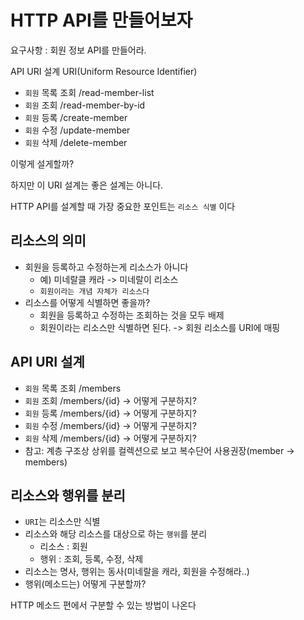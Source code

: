 # HTTP API를 만들어보자

요구사항 : 회원 정보 API를 만들어라.

API URI 설계
URI(Uniform Resource Identifier)
- `회원` 목록 조회 /read-member-list
- `회원` 조회 /read-member-by-id
- `회원` 등록 /create-member
- `회원` 수정 /update-member
- `회원` 삭제 /delete-member

이렇게 설게할까?

하지만 이 URI 설계는 좋은 설계는 아니다.

 HTTP API를 설계할 때 가장 중요한 포인트는 `리소스 식별` 이다

## 리소스의 의미
- 회원을 등록하고 수정하는게 리소스가 아니다
  - 예) 미네랄클 캐라 -> 미네랄이 리소스
  - `회원이라는 개념 자체가 리소스다`
- 리소스를 어떻게 식별하면 좋을까?
  - 회원을 등록하고 수정하는 조회하는 것을 모두 배제
  - 회원이라는 리소스만 식별하면 된다. -> 회원 리소스를 URI에 매핑

## API URI 설계
- `회원` 목록 조회 /members
- `회원` 조회 /members/{id} -> 어떻게 구분하지?
- `회원` 등록 /members/{id} -> 어떻게 구분하지?
- `회원` 수정 /members/{id} -> 어떻게 구분하지?
- `회원` 삭제 /members/{id} -> 어떻게 구분하지?
- 참고: 계층 구조상 상위를 컬렉션으로 보고 복수단어 사용권장(member -> members)


## 리소스와 행위를 분리
- `URI`는 리소스만 식별
- 리소스와 해당 리소스를 대상으로 하는 `행위`를 분리
  - 리소스 : 회원
  - 행위 : 조회, 등록, 수정, 삭제
- 리소스는 명사, 행위는 동사(미네랄을 캐라, 회원을 수정해라..)
- 행위(메소드는) 어떻게 구분할까? 

HTTP 메소드 편에서 구분할 수 있는 방법이 나온다
